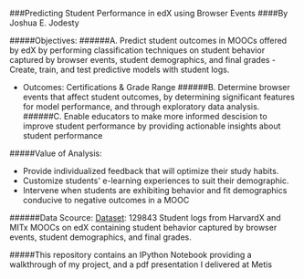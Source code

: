 ###Predicting Student Performance in edX using Browser Events
####By Joshua E. Jodesty

#####Objectives:
######A. Predict student outcomes in MOOCs offered by edX by performing classification techniques on student behavior captured by browser events, student demographics, and final grades - Create, train, and test predictive models with student logs.
* Outcomes: Certifications & Grade Range
######B. Determine browser events that affect student outcomes, by determining significant features for model performance, and through exploratory data analysis.
######C. Enable educators to make more informed descision to improve student performance by providing actionable insights about student performance

#####Value of Analysis:
* Provide individualized feedback that will optimize their study habits.
* Customize students' e-learning experiences to suit their demographic.
* Intervene when students are exhibiting behavior and fit demographics conducive to negative outcomes in a MOOC

######Data Scource:
[Dataset](https://dataverse.harvard.edu/dataset.xhtml?persistentId=doi:10.7910/DVN/26147): 129843 Student logs from HarvardX and MITx MOOCs on edX containing student behavior captured by browser events, student demographics, and final grades.

#####This repository contains an IPython Notebook providing a walkthrough of my project, and a pdf presentation I delivered at Metis
